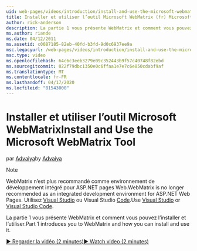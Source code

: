 ```yaml
---
uid: web-pages/videos/introduction/install-and-use-the-microsoft-webmatrix-tool
title: Installer et utiliser l’outil Microsoft WebMatrix (fr) Microsoft Docs
author: rick-anderson
description: La partie 1 vous présente WebMatrix et comment vous pouvez l’installer et l’utiliser.
ms.author: riande
ms.date: 04/12/2011
ms.assetid: c0087185-82eb-40fd-b3fd-9d0c6937ee9a
msc.legacyurl: /web-pages/videos/introduction/install-and-use-the-microsoft-webmatrix-tool
msc.type: video
ms.openlocfilehash: 64c6c3eeb3279e09c352443b9f57c40748f82ebd
ms.sourcegitcommit: 022f79dbc1350e0c6ffaa1e7e7c6e850cdabf9af
ms.translationtype: MT
ms.contentlocale: fr-FR
ms.lasthandoff: 04/17/2020
ms.locfileid: "81543000"
---
```

# <a name="install-and-use-the-microsoft-webmatrix-tool"></a><span data-ttu-id="ed3be-103">Installer et utiliser l’outil Microsoft WebMatrix</span><span class="sxs-lookup"><span data-stu-id="ed3be-103">Install and Use the Microsoft WebMatrix Tool</span></span>

<span data-ttu-id="ed3be-104">par [Advaiya](https://twitter.com/Advaiyasolns)</span><span class="sxs-lookup"><span data-stu-id="ed3be-104">by [Advaiya](https://twitter.com/Advaiyasolns)</span></span>

> [!NOTE] 
> <span data-ttu-id="ed3be-105">WebMatrix n’est plus recommandé comme environnement de développement intégré pour ASP.NET pages Web.</span><span class="sxs-lookup"><span data-stu-id="ed3be-105">WebMatrix is no longer recommended as an integrated development environment for ASP.NET Web Pages.</span></span> <span data-ttu-id="ed3be-106">Utilisez [Visual Studio](xref:web-pages/overview/getting-started/program-asp-net-web-pages-in-visual-studio) ou Visual Studio [Code](https://code.visualstudio.com/).</span><span class="sxs-lookup"><span data-stu-id="ed3be-106">Use [Visual Studio](xref:web-pages/overview/getting-started/program-asp-net-web-pages-in-visual-studio) or [Visual Studio Code](https://code.visualstudio.com/).</span></span>

<span data-ttu-id="ed3be-107">La partie 1 vous présente WebMatrix et comment vous pouvez l’installer et l’utiliser.</span><span class="sxs-lookup"><span data-stu-id="ed3be-107">Part 1 introduces you to WebMatrix and how you can install and use it.</span></span>

[<span data-ttu-id="ed3be-108">&#9654; Regarder la vidéo (2 minutes)</span><span class="sxs-lookup"><span data-stu-id="ed3be-108">&#9654; Watch video (2 minutes)</span></span>](https://channel9.msdn.com/Blogs/ASP-NET-Site-Videos/install-and-use-the-microsoft-webmatrix-tool)
